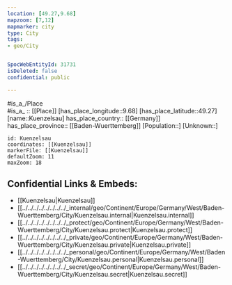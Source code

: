 ```yaml
---
location: [49.27,9.68] 
mapzoom: [7,12] 
mapmarker: city 
type: City
tags:
- geo/City


SpocWebEntityId: 31731
isDeleted: false
confidential: public

---
```

#is_a_/Place  
#is_a_ :: [[Place]] 
[has_place_longitude::9.68] 
[has_place_latitude::49.27] 
[name::Kuenzelsau] 
has_place_country:: [[Germany]]  
has_place_province:: [[Baden-Wuerttemberg]] 
[Population::] 
[Unknown::] 


```leaflet
id: Kuenzelsau
coordinates: [[Kuenzelsau]] 
markerFile: [[Kuenzelsau]] 
defaultZoom: 11 
maxZoom: 18
```


## Confidential Links & Embeds: 
- [[Kuenzelsau|Kuenzelsau]]  
- [[../../../../../../../../_internal/geo/Continent/Europe/Germany/West/Baden-Wuerttemberg/City/Kuenzelsau.internal|Kuenzelsau.internal]] 
- [[../../../../../../../../_protect/geo/Continent/Europe/Germany/West/Baden-Wuerttemberg/City/Kuenzelsau.protect|Kuenzelsau.protect]] 
- [[../../../../../../../../_private/geo/Continent/Europe/Germany/West/Baden-Wuerttemberg/City/Kuenzelsau.private|Kuenzelsau.private]] 
- [[../../../../../../../../_personal/geo/Continent/Europe/Germany/West/Baden-Wuerttemberg/City/Kuenzelsau.personal|Kuenzelsau.personal]] 
- [[../../../../../../../../_secret/geo/Continent/Europe/Germany/West/Baden-Wuerttemberg/City/Kuenzelsau.secret|Kuenzelsau.secret]] 

